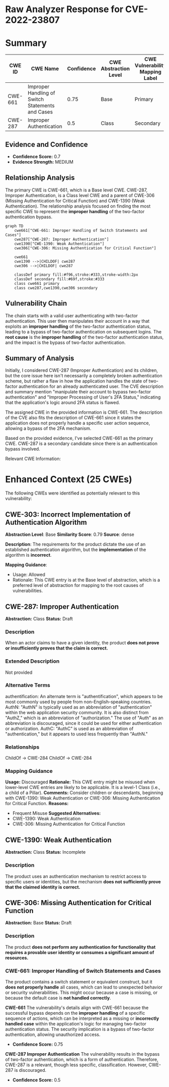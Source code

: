 # Raw Analyzer Response for CVE-2022-23807

# Summary
| CWE ID | CWE Name | Confidence | CWE Abstraction Level | CWE Vulnerability Mapping Label | CWE-Vulnerability Mapping Notes |
|---|---|---|---|---|---|
| CWE-661 | Improper Handling of Switch Statements and Cases | 0.75 | Base | Primary | Allowed |
| CWE-287 | Improper Authentication | 0.5 | Class | Secondary | Discouraged |

## Evidence and Confidence

*   **Confidence Score:** 0.7
*   **Evidence Strength:** MEDIUM

## Relationship Analysis
The primary CWE is CWE-661, which is a Base level CWE. CWE-287, Improper Authentication, is a Class level CWE and a parent of CWE-306 (Missing Authentication for Critical Function) and CWE-1390 (Weak Authentication). The relationship analysis focused on finding the most specific CWE to represent the **improper handling** of the two-factor authentication bypass.

```mermaid
graph TD
    cwe661["CWE-661: Improper Handling of Switch Statements and Cases"]
    cwe287["CWE-287: Improper Authentication"]
    cwe1390["CWE-1390: Weak Authentication"]
    cwe306["CWE-306: Missing Authentication for Critical Function"]

    cwe661
    cwe1390 -->|CHILDOF| cwe287
    cwe306 -->|CHILDOF| cwe287

    classDef primary fill:#f96,stroke:#333,stroke-width:2px
    classDef secondary fill:#69f,stroke:#333
    class cwe661 primary
    class cwe287,cwe1390,cwe306 secondary
```

## Vulnerability Chain
The chain starts with a valid user authenticating with two-factor authentication. This user then manipulates their account in a way that exploits an **improper handling** of the two-factor authentication status, leading to a bypass of two-factor authentication on subsequent logins. The **root cause** is the **improper handling** of the two-factor authentication status, and the impact is the bypass of two-factor authentication.

## Summary of Analysis
Initially, I considered CWE-287 (Improper Authentication) and its children, but the core issue here isn't necessarily a completely broken authentication scheme, but rather a flaw in how the application handles the state of two-factor authentication for an already authenticated user. The CVE description and summary mention "manipulate their account to bypass two-factor authentication" and "Improper Processing of User's 2FA Status," indicating that the application's logic around 2FA status is flawed.

The assigned CWE in the provided information is CWE-661. The description of the CVE also fits the description of CWE-661 since it states the application does not properly handle a specific user action sequence, allowing a bypass of the 2FA mechanism.

Based on the provided evidence, I've selected CWE-661 as the primary CWE.
CWE-287 is a secondary candidate since there is an authentication bypass involved.

Relevant CWE Information:

# Enhanced Context (25 CWEs)
The following CWEs were identified as potentially relevant to this vulnerability:

## CWE-303: Incorrect Implementation of Authentication Algorithm
**Abstraction Level**: Base
**Similarity Score**: 0.79
**Source**: dense

**Description**:
The requirements for the product dictate the use of an established authentication algorithm, but the **implementation** of the algorithm is **incorrect**.

**Mapping Guidance**:
- Usage: Allowed
- Rationale: This CWE entry is at the Base level of abstraction, which is a preferred level of abstraction for mapping to the root causes of vulnerabilities.

## CWE-287: Improper Authentication
**Abstraction:** Class
**Status:** Draft

### Description
When an actor claims to have a given identity, the product **does not prove or insufficiently proves that the claim is correct.**

### Extended Description
Not provided

### Alternative Terms
authentification: An alternate term is "authentification", which appears to be most commonly used by people from non-English-speaking countries.
AuthN: "AuthN" is typically used as an abbreviation of "authentication" within the web application security community. It is also distinct from "AuthZ," which is an abbreviation of "authorization." The use of "Auth" as an abbreviation is discouraged, since it could be used for either authentication or authorization.
AuthC: "AuthC" is used as an abbreviation of "authentication," but it appears to used less frequently than "AuthN."

### Relationships
ChildOf -> CWE-284
ChildOf -> CWE-284

### Mapping Guidance
**Usage:** Discouraged
**Rationale:** This CWE entry might be misused when lower-level CWE entries are likely to be applicable. It is a level-1 Class (i.e., a child of a Pillar).
**Comments:** Consider children or descendants, beginning with CWE-1390: Weak Authentication or CWE-306: Missing Authentication for Critical Function.
**Reasons:**
- Frequent Misuse
**Suggested Alternatives:**
- CWE-1390: Weak Authentication
- CWE-306: Missing Authentication for Critical Function

## CWE-1390: Weak Authentication
**Abstraction:** Class
**Status:** Incomplete

### Description
The product uses an authentication mechanism to restrict access to specific users or identities, but the mechanism **does not sufficiently prove that the claimed identity is correct.**

## CWE-306: Missing Authentication for Critical Function
**Abstraction:** Base
**Status:** Draft

### Description
The product **does not perform any authentication for functionality that requires a provable user identity or consumes a significant amount of resources.**

### CWE-661: Improper Handling of Switch Statements and Cases
The product contains a switch statement or equivalent construct, but it **does not properly handle** all cases, which can lead to unexpected behavior or security vulnerabilities. This might occur because a case is missing, or because the default case is **not handled correctly**.

**CWE-661**
The vulnerability's details align with CWE-661 because the successful bypass depends on the **improper handling** of a specific sequence of actions, which can be interpreted as a missing or **incorrectly handled case** within the application's logic for managing two-factor authentication status. The security implication is a bypass of two-factor authentication, allowing unauthorized access.
*   **Confidence Score:** 0.75

**CWE-287 Improper Authentication**
The vulnerability results in the bypass of two-factor authentication, which is a form of authentication. Therefore, CWE-287 is a relevant, though less specific, classification. However, CWE-287 is discouraged.
*   **Confidence Score:** 0.5